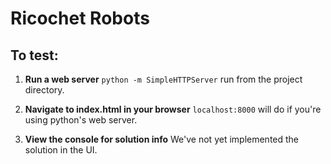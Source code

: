 # Ricochet Robots

To test:
--------

1. **Run a web server**
`python -m SimpleHTTPServer` run from the project directory.

2. **Navigate to index.html in your browser**
`localhost:8000` will do if you're using python's web server.

3. **View the console for solution info**
We've not yet implemented the solution in the UI.

